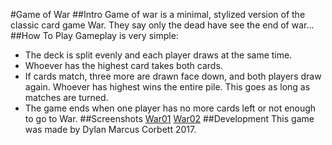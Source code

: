 #Game of War
##Intro
Game of war is a minimal, stylized version of the classic card game War. They say only the dead have see the end of war...
##How To Play
Gameplay is very simple:
* The deck is split evenly and each player draws at the same time.
* Whoever has the highest card takes both cards. 
* If cards match, three more are drawn face down, and both players draw again. Whoever has highest wins the entire pile. This goes as long as matches are turned.
* The game ends when one player has no more cards left or not enough to go to War.
##Screenshots
[War01](images/war1.png)
[War02](images/war2.png)
##Development
This game was made by Dylan Marcus Corbett 2017.